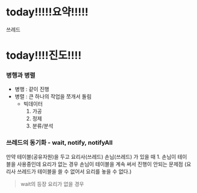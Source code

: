 # today!!!!!요약!!!!!

쓰레드

# today!!!!진도!!!!

### 병행과 병렬
- 병행 : 같이 진행
- 병렬 : 큰 하나의 작업을 쪼개서 돌림
	- 빅데이터 
		1. 가공
		2. 정제
		3. 분류/분석

### 쓰레드의 동기화 - wait, notify, notifyAll

만약 테이블(공유자원)을 두고 요리사(쓰레드) 손님(쓰레드) 가 있을 때
1.
손님이 테이블을 사용중인데 요리가 없는 경우 
손님이 테이블을 계속 써서 진행이 안되는 문제점
(요리사 쓰레드가 테이블을 쓸 수 없어서 요리를 놓을 수 없다.)

> wait의 등장 요리가 없을 경우 
<!--stackedit_data:
eyJoaXN0b3J5IjpbOTI3Nzc2NTA2LC0xMDEwMzU4NjY2LDE4Nz
c0MTQzXX0=
-->